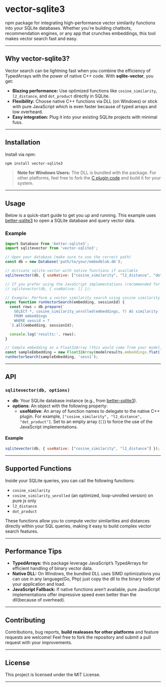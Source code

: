 # vector-sqlite3

npm package for integrating high-performance vector similarity functions into your SQLite databases. Whether you're building chatbots, recommendation engines, or any app that crunches embeddings, this tool makes vector search fast and easy.

---

## Why vector-sqlite3?

Vector search can be lightning fast when you combine the efficiency of TypedArrays with the power of native C++ code. With **sqlite-vector**, you get:

- **Blazing performance:** Use optimized functions like `cosine_similarity`, `l2_distance`, and `dot_product` directly in SQLite.
- **Flexibility:** Choose native C++ functions via DLL (on Windows) or stick with pure JavaScript which is even faster because of typed arrays and low overheard.
- **Easy integration:** Plug it into your existing SQLite projects with minimal fuss.

---

## Installation

Install via npm:

```bash
npm install vector-sqlite3
```

> **Note for Windows Users:** The DLL is bundled with the package. For other platforms, feel free to fork the [C plugin code](https://github.com/SfundoMhlungu/sqlite_vector/tree/main) and build it for your system.

---

## Usage

Below is a quick-start guide to get you up and running. This example uses [better-sqlite3](https://www.npmjs.com/package/better-sqlite3) to open a SQLite database and query vector data.

### Example

```js
import Database from 'better-sqlite3';
import sqlitevector from 'vector-sqlite3';

// Open your database (make sure to use the correct path)
const db = new Database('path/to/your/embedblob.db');

// Activate sqlite-vector with native functions if available
sqlitevector(db, { useNative: ["cosine_similarity", "l2_distance", "dot_product"] });

// If you prefer using the JavaScript implementations (recommended for development/testing):
// sqlitevector(db, { useNative: [] });

// Example: Perform a vector similarity search using cosine similarity
async function runVectorSearch(embedding, sessionId) {
  const rows = db.prepare(`
    SELECT *, cosine_similarity_unrolled(embeddings, ?) AS similarity
    FROM embeddings
    WHERE sessid = ?
  `).all(embedding, sessionId);

  console.log('results:', rows);
}

// Sample embedding as a Float32Array (this would come from your model)
const sampleEmbedding = new Float32Array(modelresults.embeddings.flat()); // expect a 1d typedarray
runVectorSearch(sampleEmbedding, 'sess1');
```

---

## API

### `sqlitevector(db, options)`

- **db**: Your SQLite database instance (e.g., from [better-sqlite3](https://www.npmjs.com/package/better-sqlite3)).
- **options**: An object with the following property:
  - **useNative**: An array of function names to delegate to the native C++ plugin. For example, `["cosine_similarity", "l2_distance", "dot_product"]`. Set to an empty array (`[]`) to force the use of the JavaScript implementations.

#### Example

```js
sqlitevector(db, { useNative: ["cosine_similarity", "l2_distance"] });
```

---

## Supported Functions

Inside your SQLite queries, you can call the following functions:

- `cosine_similarity`
- `cosine_similarity_unrolled` (an optimized, loop-unrolled version) on pure js only
- `l2_distance`
- `dot_product`

These functions allow you to compute vector similarities and distances directly within your SQL queries, making it easy to build complex vector search features.

---

## Performance Tips

- **TypedArrays:** this package leverage JavaScript’s TypedArrays for efficient handling of binary vector data.
- **Native DLL:** On Windows, the bundled DLL uses SIMD optimizations you can use in any language(Go, Php) just copy the dll to the binary folder of your application and load.
- **JavaScript Fallback:** If native functions aren’t available, pure JavaScript implementations offer impressive speed even better than the dll(because of overhead).

---

## Contributing

Contributions, bug reports, **build realeases for other platforms** and feature requests are welcome! Feel free to fork the repository and submit a pull request with your improvements.

---

## License

This project is licensed under the MIT License.

---

